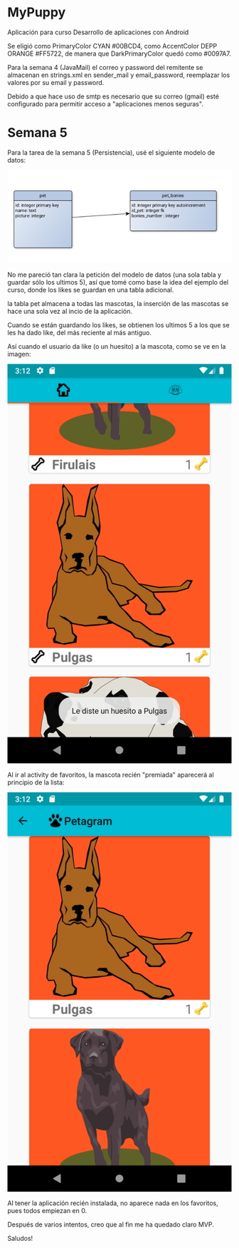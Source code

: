 # MyPuppy
Aplicación para curso Desarrollo de aplicaciones con Android

Se eligió como PrimaryColor CYAN #00BCD4, como AccentColor DEPP ORANGE #FF5722, de manera que DarkPrimaryColor quedó como #0097A7.

Para la semana 4 (JavaMail) el correo y password del remitente se almacenan en strings.xml en sender_mail y email_password,
reemplazar los valores por su email y password.

Debido a que hace uso de smtp es necesario que su correo (gmail) esté configurado para permitir acceso a "aplicaciones menos seguras".

# Semana 5

Para la tarea de la semana 5 (Persistencia), usé el siguiente modelo de datos:

![Alt text](/screenshots/PETAGRAM_ER.png?raw=true "ER")

No me pareció tan clara la petición del modelo de datos (una sola tabla y guardar sólo los ultimos 5), así que tomé como base la idea del ejemplo del curso, donde los likes se guardan en una tabla adicional.

la tabla pet almacena a todas las mascotas, la inserción de las mascotas se hace una sola vez al incio de la aplicación.

Cuando se están guardando los likes, se obtienen los ultimos 5 a los que se les ha dado like, del más reciente al más antiguo.

Así cuando el usuario da like (o un huesito) a la mascota, como se ve en la imagen:


![Alt text](/screenshots/Semana5_R1.png?raw=true "Huesito a Rufus")

Al ir al activity de favoritos, la mascota recién "premiada" aparecerá al principio de la lista:

![Alt text](/screenshots/Semana5_R2.png?raw=true "Rufu al principio de la lista de favoritos")

Al tener la aplicación recién instalada, no aparece nada en los favoritos, pues todos empiezan en 0.

Después de varios intentos, creo que al fin me ha quedado claro MVP.

Saludos!
